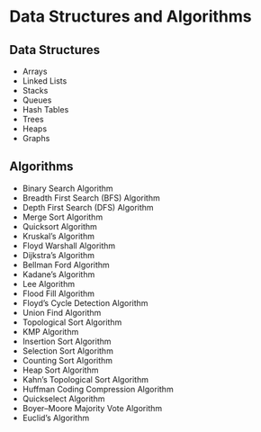 # __Data Structures and Algorithms__
## __Data Structures__
- Arrays
- Linked Lists
- Stacks
- Queues
- Hash Tables
- Trees
- Heaps
- Graphs
## __Algorithms__
- Binary Search Algorithm
- Breadth First Search (BFS) Algorithm
- Depth First Search (DFS) Algorithm
- Merge Sort Algorithm
- Quicksort Algorithm
- Kruskal’s Algorithm
- Floyd Warshall Algorithm
- Dijkstra’s Algorithm
- Bellman Ford Algorithm
- Kadane’s Algorithm
- Lee Algorithm
- Flood Fill Algorithm
- Floyd’s Cycle Detection Algorithm
- Union Find Algorithm
- Topological Sort Algorithm
- KMP Algorithm
- Insertion Sort Algorithm
- Selection Sort Algorithm
- Counting Sort Algorithm
- Heap Sort Algorithm
- Kahn’s Topological Sort Algorithm
- Huffman Coding Compression Algorithm
- Quickselect Algorithm
- Boyer–Moore Majority Vote Algorithm
- Euclid’s Algorithm